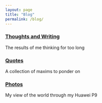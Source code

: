 ```yaml
---
layout: page
title: "Blog"
permalink: /blog/
---
```



<h3><a href="{{ site.url | relative_url }}/blog/thoughts">Thoughts and Writing</a></h3>
The results of me thinking for too long


<h3><a href="{{ site.url | relative_url }}/blog/quotes">Quotes</a></h3>
A collection of maxims to ponder on


<h3><a href="{{ site.url | relative_url }}/galleries">Photos</a></h3>
My view of the world through my Huawei P9


